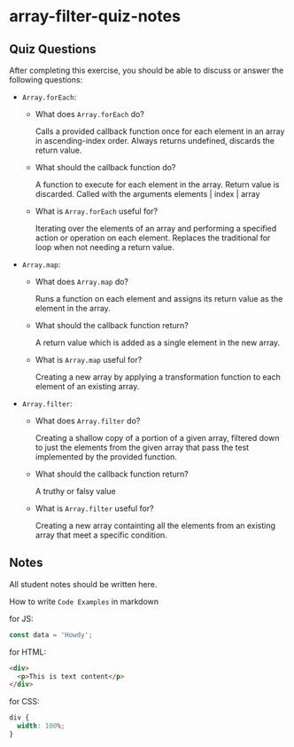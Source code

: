 # array-filter-quiz-notes

## Quiz Questions

After completing this exercise, you should be able to discuss or answer the following questions:

- `Array.forEach`:

  - What does `Array.forEach` do?

    Calls a provided callback function once for each element in an array in ascending-index order. Always returns undefined, discards the return value.

  - What should the callback function do?

    A function to execute for each element in the array. Return value is discarded. Called with the arguments elements | index | array

  - What is `Array.forEach` useful for?

    Iterating over the elements of an array and performing a specified action or operation on each element. Replaces the traditional for loop when not needing a return value.

- `Array.map`:

  - What does `Array.map` do?

    Runs a function on each element and assigns its return value as the element in the array.

  - What should the callback function return?

    A return value which is added as a single element in the new array.

  - What is `Array.map` useful for?

    Creating a new array by applying a transformation function to each element of an existing array.

- `Array.filter`:

  - What does `Array.filter` do?

    Creating a shallow copy of a portion of a given array, filtered down to just the elements from the given array that pass the test implemented by the provided function.

  - What should the callback function return?

    A truthy or falsy value

  - What is `Array.filter` useful for?

    Creating a new array containting all the elements from an existing array that meet a specific condition.

## Notes

All student notes should be written here.

How to write `Code Examples` in markdown

for JS:

```javascript
const data = 'Howdy';
```

for HTML:

```html
<div>
  <p>This is text content</p>
</div>
```

for CSS:

```css
div {
  width: 100%;
}
```
